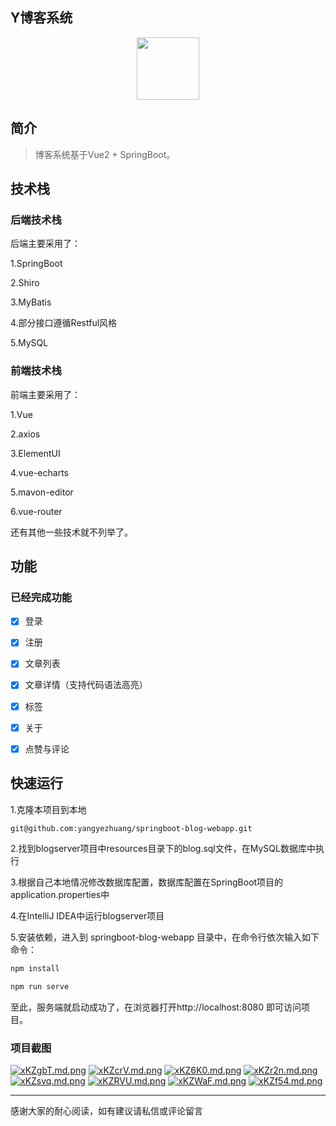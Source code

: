 ## Y博客系统

<center><img src="https://s1.ax1x.com/2022/10/01/xKZ5G9.png" style="width: 100px"></center>


## 简介

> 博客系统基于Vue2 + SpringBoot。

## 技术栈

### 后端技术栈
后端主要采用了：

1.SpringBoot

2.Shiro

3.MyBatis

4.部分接口遵循Restful风格

5.MySQL

### 前端技术栈
前端主要采用了：

1.Vue

2.axios

3.ElementUI

4.vue-echarts

5.mavon-editor

6.vue-router

还有其他一些技术就不列举了。

## 功能

### 已经完成功能

- [x] 登录
- [x] 注册
- [x] 文章列表
- [x] 文章详情（支持代码语法高亮）
- [x] 标签
- [x] 关于
- [x] 点赞与评论


## 快速运行
1.克隆本项目到本地
```bash
git@github.com:yangyezhuang/springboot-blog-webapp.git
```


2.找到blogserver项目中resources目录下的blog.sql文件，在MySQL数据库中执行

3.根据自己本地情况修改数据库配置，数据库配置在SpringBoot项目的application.properties中

4.在IntelliJ IDEA中运行blogserver项目

5.安装依赖，进入到 springboot-blog-webapp 目录中，在命令行依次输入如下命令：
```bash
npm install

npm run serve
```

至此，服务端就启动成功了，在浏览器打开http://localhost:8080 即可访问项目。


### 项目截图

[![xKZgbT.md.png](https://s1.ax1x.com/2022/10/01/xKZgbT.md.png)](https://imgse.com/i/xKZgbT)
[![xKZcrV.md.png](https://s1.ax1x.com/2022/10/01/xKZcrV.md.png)](https://imgse.com/i/xKZcrV)
[![xKZ6K0.md.png](https://s1.ax1x.com/2022/10/01/xKZ6K0.md.png)](https://imgse.com/i/xKZ6K0)
[![xKZr2n.md.png](https://s1.ax1x.com/2022/10/01/xKZr2n.md.png)](https://imgse.com/i/xKZr2n)
[![xKZsvq.md.png](https://s1.ax1x.com/2022/10/01/xKZsvq.md.png)](https://imgse.com/i/xKZsvq)
[![xKZRVU.md.png](https://s1.ax1x.com/2022/10/01/xKZRVU.md.png)](https://imgse.com/i/xKZRVU)
[![xKZWaF.md.png](https://s1.ax1x.com/2022/10/01/xKZWaF.md.png)](https://imgse.com/i/xKZWaF)
[![xKZf54.md.png](https://s1.ax1x.com/2022/10/01/xKZf54.md.png)](https://imgse.com/i/xKZf54)


<hr>
感谢大家的耐心阅读，如有建议请私信或评论留言
